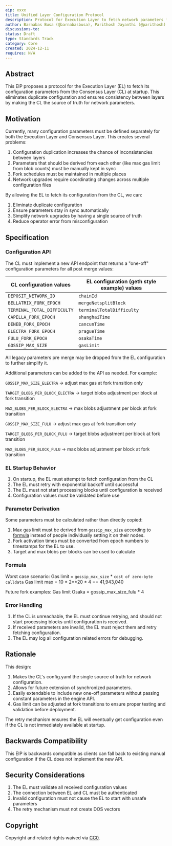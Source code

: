 ```yaml
---
eip: xxxx
title: Unified Layer Configuration Protocol
description: Protocol for Execution Layer to fetch network parameters from Consensus Layer
author: Barnabas Busa (@barnabasbusa), Parithosh Jayanthi (@parithosh)
discussions-to:
status: Draft
type: Standards Track
category: Core
created: 2024-12-11
requires: N/A
---
```


## Abstract

This EIP proposes a protocol for the Execution Layer (EL) to fetch its configuration parameters from the Consensus Layer (CL) at startup. This eliminates duplicate configuration and ensures consistency between layers by making the CL the source of truth for network parameters.

## Motivation

Currently, many configuration parameters must be defined separately for both the Execution Layer and Consensus Layer. This creates several problems:

1. Configuration duplication increases the chance of inconsistencies between layers
2. Parameters that should be derived from each other (like max gas limit from blob counts) must be manually kept in sync
3. Fork schedules must be maintained in multiple places
4. Network upgrades require coordinating changes across multiple configuration files

By allowing the EL to fetch its configuration from the CL, we can:

1. Eliminate duplicate configuration
2. Ensure parameters stay in sync automatically
3. Simplify network upgrades by having a single source of truth
4. Reduce operator error from misconfiguration

## Specification

### Configuration API

The CL must implement a new API endpoint that returns a "one-off" configuration parameters for all post merge values:


| CL configuration values | EL configuration (geth style example) values |
| ----------------------- | -------------------------------------------- |
| `DEPOSIT_NETWORK_ID`    | `chainId`                                     |
| `BELLATRIX_FORK_EPOCH`  | `mergeNetsplitBlock`                          |
| `TERMINAL_TOTAL_DIFFICULTY` | `terminalTotalDifficulty`                 |
| `CAPELLA_FORK_EPOCH`    | `shanghaiTime`                                |
| `DENEB_FORK_EPOCH`      | `cancunTime`                                  |
| `ELECTRA_FORK_EPOCH`    | `pragueTime`                                  |
| `FULU_FORK_EPOCH`       | `osakaTime`                                   |
| `GOSSIP_MAX_SIZE`       | `gasLimit`                                    |

All legacy parameters pre merge may be dropped from the EL configuration to further simplify it.

Additional parameters can be added to the API as needed.
For example:

`GOSSIP_MAX_SIZE_ELECTRA` -> adjust max gas at fork transition only

`TARGET_BLOBS_PER_BLOCK_ELECTRA` -> target blobs adjustment per block at fork transition

`MAX_BLOBS_PER_BLOCK_ELECTRA` -> max blobs adjustment per block at fork transition

`GOSSIP_MAX_SIZE_FULU` -> adjust max gas at fork transition only

`TARGET_BLOBS_PER_BLOCK_FULU` -> target blobs adjustment per block at fork transition

`MAX_BLOBS_PER_BLOCK_FULU` -> max blobs adjustment per block at fork transition


### EL Startup Behavior

1. On startup, the EL must attempt to fetch configuration from the CL
2. The EL must retry with exponential backoff until successful
3. The EL must not start processing blocks until configuration is received
4. Configuration values must be validated before use

### Parameter Derivation

Some parameters must be calculated rather than directly copied:

1. Max gas limit must be derived from `gossip_max_size` according to [formula](#formula) instead of people individually setting it on their nodes.
2. Fork activation times must be converted from epoch numbers to timestamps for the EL to use.
3. Target and max blobs per blocks can be used to calculate


### Formula
Worst case scenario:
Gas limit = `gossip_max_size` * `cost of zero-byte calldata`
Gas limit max = 10 * 2**20 * 4 == 41,943,040

Future fork examples:
Gas limit Osaka = gossip_max_size_fulu * 4

### Error Handling

1. If the CL is unreachable, the EL must continue retrying, and should not start processing blocks until configuration is received.
2. If received parameters are invalid, the EL must reject them and retry fetching configuration.
3. The EL may log all configuration related errors for debugging.


## Rationale

This design:

1. Makes the CL's config.yaml the single source of truth for network configuration.
2. Allows for future extension of synchronized parameters.
3. Easily extendable to include new one-off parameters without passing constant parameters in the engine API.
4. Gas limit can be adjusted at fork transitions to ensure proper testing and validation before deployment.

The retry mechanism ensures the EL will eventually get configuration even if the CL is not immediately available at startup.

## Backwards Compatibility

This EIP is backwards compatible as clients can fall back to existing manual configuration if the CL does not implement the new API.

## Security Considerations

1. The EL must validate all received configuration values
2. The connection between EL and CL must be authenticated
3. Invalid configuration must not cause the EL to start with unsafe parameters
4. The retry mechanism must not create DOS vectors

## Copyright

Copyright and related rights waived via [CC0](../LICENSE.md).